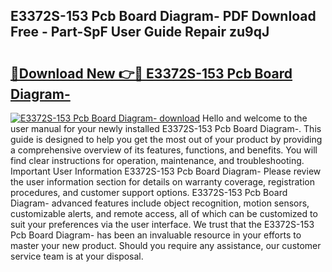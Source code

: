 ## E3372S-153 Pcb Board Diagram- PDF Download Free - Part-SpF User Guide Repair zu9qJ

# <h2><a href="http://dfph9z.blite.top/?on=E3372S-153+Pcb+Board+Diagram-">🔗Download New 👉🔴 E3372S-153 Pcb Board Diagram-</a></h2>

[![E3372S-153 Pcb Board Diagram- download](https://i.imgur.com/lujVjoI.png)](http://dfph9z.blite.top/?on=E3372S-153+Pcb+Board+Diagram-)
Hello and welcome to the user manual for your newly installed E3372S-153 Pcb Board Diagram-. This guide is designed to help you get the most out of your product by providing a comprehensive overview of its features, functions, and benefits. You will find clear instructions for operation, maintenance, and troubleshooting. Important User Information E3372S-153 Pcb Board Diagram- Please review the user information section for details on warranty coverage, registration procedures, and customer support options. E3372S-153 Pcb Board Diagram- advanced features include object recognition, motion sensors, customizable alerts, and remote access, all of which can be customized to suit your preferences via the user interface. We trust that the E3372S-153 Pcb Board Diagram- has been an invaluable resource in your efforts to master your new product. Should you require any assistance, our customer service team is at your disposal.
